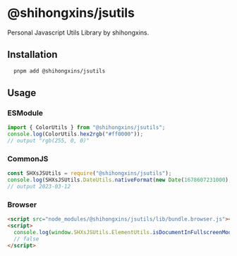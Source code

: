 # @shihongxins/jsutils

Personal Javascript Utils Library by shihongxins.

## Installation

```bash
  pnpm add @shihongxins/jsutils
```

## Usage

### ESModule

```ts [ESModule]
import { ColorUtils } from "@shihongxins/jsutils";
console.log(ColorUtils.hex2rgb("#ff0000"));
// output "rgb(255, 0, 0)"
```

### CommonJS

```ts [CommonJS]
const SHXsJSUtils = require("@shihongxins/jsutils");
console.log(SHXsJSUtils.DateUtils.nativeFormat(new Date(1678607231000), "YYYY-MM-DD"));
// output 2023-03-12
```

### Browser

```html [Browser]
<script src="node_modules/@shihongxins/jsutils/lib/bundle.browser.js"></script>
<script>
  console.log(window.SHXsJSUtils.ElementUtils.isDocumentInFullscreenMode());
  // false
</script>
```
